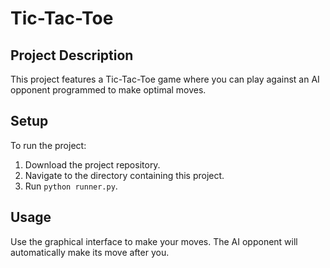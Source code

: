 # Tic-Tac-Toe

## Project Description

This project features a Tic-Tac-Toe game where you can play against an AI opponent programmed to make optimal moves.

## Setup

To run the project:

1. Download the project repository.
2. Navigate to the directory containing this project.
3. Run `python runner.py`.

## Usage

Use the graphical interface to make your moves. The AI opponent will automatically make its move after you.

